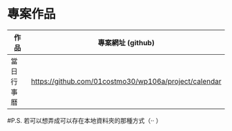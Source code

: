 # 專案作品

作品      |  專案網址 (github)
----------|-------------------------------
當日行事曆 | https://github.com/01costmo30/wp106a/project/calendar

#P.S. 若可以想弄成可以存在本地資料夾的那種方式（·· ）
